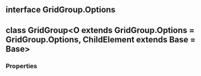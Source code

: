 ## interface **GridGroup.Options**

## class **GridGroup**\<O extends GridGroup.Options = GridGroup.Options, ChildElement extends Base = Base>
### Properties


